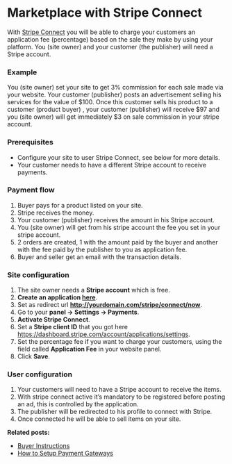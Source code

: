 # Marketplace with Stripe Connect 

With  [Stripe Connect](https://stripe.com/connect)  you will be able to charge your customers an application fee (percentage) based on the sale they make by using your platform. You (site owner) and your customer (the publisher) will need a Stripe account.

### Example

You (site owner) set your site to get 3% commission for each sale made via your website. Your customer (publisher) posts an advertisement selling his services for the value of $100. Once this customer sells his product to a customer (product buyer) , your customer (publisher) will receive $97 and you (site owner) will get immediately $3 on sale commission in your stripe account.

### Prerequisites

-   Configure your site to user Stripe Connect, see below for more details. 
-   Your customer needs to have a different Stripe account to receive payments.

### Payment flow

1.  Buyer pays for a product listed on your site.
2.  Stripe receives the money.
3.  Your customer (publisher) receives the amount in his Stripe account.
4.  You (site owner) will get from his stripe account the fee you set in your stripe account.
5.  2 orders are created, 1 with the amount paid by the buyer and another with the fee paid by the publisher to you as application fee.
6.  Buyer and seller get an email with the transaction details.

### Site configuration

1.  The site owner needs a  **Stripe account**  which is free.
2.  **Create an application  [here](https://dashboard.stripe.com/account/applications/settings)**.
3.  Set as redirect url  **http://yourdomain.com/stripe/connect/now**.
4.  Go to your  **panel -> Settings -> Payments**.
5.  **Activate Stripe Connect**.
6.  Set a  **Stripe client ID**  that you got here https://dashboard.stripe.com/account/applications/settings.
7.  Set the percentage fee if you want to charge your customers, using the field called  **Application Fee**  in your website panel.
8.  Click  **Save**.


### User configuration

1.  Your customers will need to have a Stripe account to receive the items.
2.  With stripe connect active it’s mandatory to be registered before posting an ad, this is controlled by the application.
3.  The publisher will be redirected to his profile to connect with Stripe.
4.  Once connected he will be able to sell items on your site.


  
**Related posts:**

-   [Buyer Instructions](Custom-fields-buyer-instructions.md)
-   [How to Setup Payment Gateways](Payment-set-up-payment-gateways.md)
